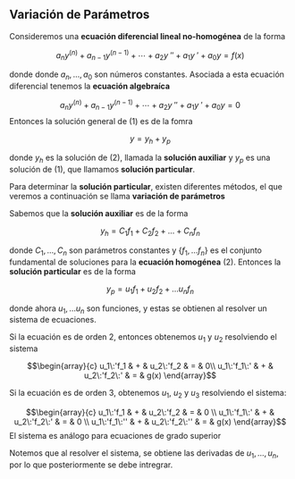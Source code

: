 ## Variación de Parámetros

Consideremos una **ecuación diferencial lineal no-homogénea** de la forma

$$a_ny^{(n)} + a_{n-1}y^{(n-1)} +\cdots+ a_{2}y\: '' + a_{1}y\: ' + a_0y = f(x) \tag{1}$$

donde donde $a_n,\dots, a_0$ son números constantes. Asociada a esta ecuación diferencial tenemos la **ecuación algebraíca**

$$a_ny^{(n)} + a_{n-1}y^{(n-1)} +\cdots+ a_{2}y\:'' + a_{1}y\:' + a_0y = 0 \tag{2}$$
Entonces la solución general de $(1)$ es de la fomra

$$y=y_h+y_p$$

donde $y_h$ es la solución de $(2)$, llamada la **solución auxiliar** y $y_p$ es una solución de $(1)$, que llamamos **solución particular**.

Para determinar la **solución particular**, existen diferentes métodos, el que veremos a continuación se llama **variación de parámetros**

Sabemos que la **solución auxiliar** es de la forma 

$$y_h = C_1f_1 + C_2f_2 + \dots + C_nf_n$$

donde $C_1, \dots, C_n$ son parámetros constantes y $\{f_1, \dots f_n\}$ es el conjunto fundamental de soluciones para la **ecuación homogénea** $(2)$. Entonces la **solución particular** es de la forma

$$y_p = u_1f_1 + u_2f_2 +\dots u_nf_n$$

donde ahora $u_1, \dots u_n$ son funciones, y estas se obtienen al resolver un sistema de ecuaciones.

Si la ecuación es de orden 2, entonces obtenemos $u_1$ y $u_2$ resolviendo el sistema

$$\begin{array}{c}
u_1\:'f_1 & + & u_2\:'f_2 & = & 0\\
u_1\:'f_1\:' & + & u_2\:'f_2\:' & = & g(x)
\end{array}$$

Si la ecuación es de orden 3, obtenemos $u_1$, $u_2$ y $u_3$ resolviendo el sistema:

$$\begin{array}{c}
u_1\:'f_1 & + & u_2\:'f_2 & = & 0 \\
u_1\:'f_1\:' & + & u_2\:'f_2\:' & = & 0 \\
u_1\:'f_1\:'' & + & u_2\:'f_2\:'' & = & g(x)
\end{array}$$
El sistema es análogo para ecuaciones de grado superior

Notemos que al resolver el sistema, se obtiene las derivadas de $u_1,\dots, u_n$, por lo que posteriormente se debe intregrar.
